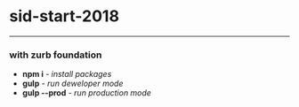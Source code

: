 # sid-start-2018
---
### with zurb foundation
- **npm i**  - *install packages*
- **gulp**  - *run deweloper mode*
- **gulp --prod**  - *run production mode*
